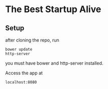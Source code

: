 # The Best Startup Alive

## Setup
after cloning the repo, run
```
bower update
http-server
```
you must have bower and http-server installed.

Access the app at
```
localhost:8080
```